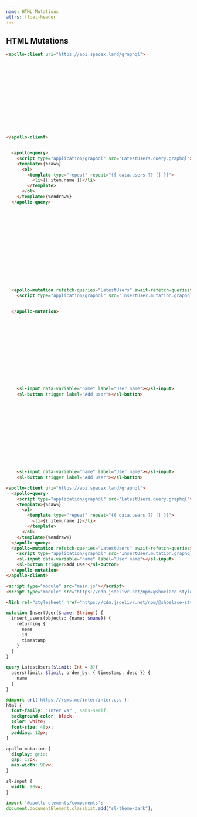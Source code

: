 ```yaml
---
name: HTML Mutations
attrs: float-header
---
```


## HTML Mutations

<section progressive>

```html
<apollo-client uri="https://api.spacex.land/graphql">















</apollo-client>
```

```html reveal

  <apollo-query>
    <script type="application/graphql" src="LatestUsers.query.graphql"></script>
    <template>{%raw%}
      <ol>
        <template type="repeat" repeat="{{ data.users ?? [] }}">
          <li>{{ item.name }}</li>
        </template>
      </ol>
    </template>{%endraw%}
  </apollo-query>






```

```html reveal











  <apollo-mutation refetch-queries="LatestUsers" await-refetch-queries>
    <script type="application/graphql" src="InsertUser.mutation.graphql"></script>


  </apollo-mutation>

```

```html reveal













    <sl-input data-variable="name" label="User name"></sl-input>
    <sl-button trigger label="Add user"></sl-button>


```

```html reveal













    <sl-input data-variable="name" label="User name"></sl-input>
    <sl-button trigger label="Add user"></sl-button>


```
<div reveal fullheight>

```html playground apollo-mutation-example index.html
<apollo-client uri="https://api.spacex.land/graphql">
  <apollo-query>
    <script type="application/graphql" src="LatestUsers.query.graphql"></script>
    <template>{%raw%}
      <ol>
        <template type="repeat" repeat="{{ data.users ?? [] }}">
          <li>{{ item.name }}</li>
        </template>
      </ol>
    </template>{%endraw%}
  </apollo-query>
  <apollo-mutation refetch-queries="LatestUsers" await-refetch-queries>
    <script type="application/graphql" src="InsertUser.mutation.graphql"></script>
    <sl-input data-variable="name" label="User name"></sl-input>
    <sl-button trigger>Add User</sl-button>
  </apollo-mutation>
</apollo-client>

<script type="module" src="main.js"></script>
<script type="module" src="https://cdn.jsdelivr.net/npm/@shoelace-style/shoelace@2.0.0-beta.50/dist/shoelace.js"></script>

<link rel="stylesheet" href="https://cdn.jsdelivr.net/npm/@shoelace-style/shoelace@2.0.0-beta.50/dist/themes/dark.css">
```

<div>

```graphql playground-file apollo-mutation-example InsertUser.mutation.graphql
mutation InsertUser($name: String!) {
  insert_users(objects: {name: $name}) {
    returning {
      name
      id
      timestamp
    }
  }
}
```

```graphql playground-file apollo-mutation-example LatestUsers.query.graphql
query LatestUsers($limit: Int = 3){
  users(limit: $limit, order_by: { timestamp: desc }) {
    name
  }
}
```

```css playground-file apollo-mutation-example style.css
@import url('https://rsms.me/inter/inter.css');
html {
  font-family: 'Inter var', sans-serif;
  background-color: black;
  color: white;
  font-size: 48px;
  padding: 12px;
}

apollo-mutation {
  display: grid;
  gap: 12px;
  max-width: 90vw;
}

sl-input {
  width: 90vw;
}
```

```js playground-file apollo-mutation-example main.js
import '@apollo-elements/components';
document.documentElement.classList.add("sl-theme-dark");
```

</div>

</div>

</section>
